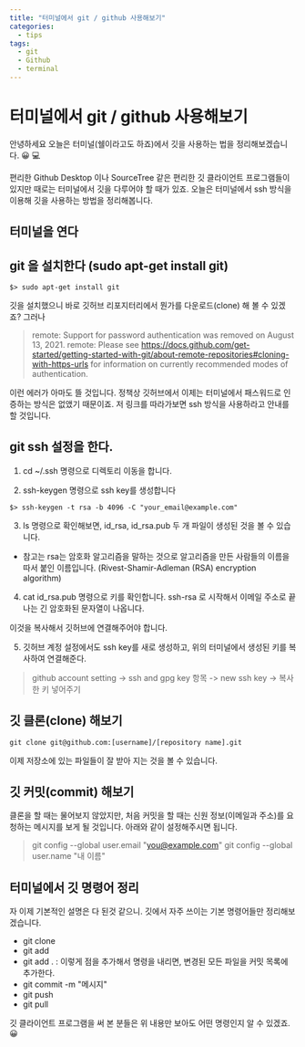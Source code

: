 ```yaml
---
title: "터미널에서 git / github 사용해보기"
categories:
  - tips
tags:
  - git
  - Github
  - terminal
---
```

# 터미널에서 git / github 사용해보기

안녕하세요 오늘은 터미널(쉘이라고도 하죠)에서 깃을 사용하는 법을 정리해보겠습니다. 😀 💻

편리한 Github Desktop 이나 SourceTree 같은 편리한 깃 클라이언트 프로그램들이 있지만 
때로는 터미널에서 깃을 다루어야 할 때가 있죠. 오늘은 터미널에서 ssh 방식을 이용해 깃을 
사용하는 방법을 정리해봅니다.

## 터미널을 연다 

## git 을 설치한다 (sudo apt-get install git)

```
$> sudo apt-get install git
```

깃을 설치했으니 바로 깃허브 리포지터리에서 뭔가를 다운로드(clone) 해 볼 수 있겠죠?
그러나 

> remote: Support for password authentication was removed on August 13, 2021.
remote: Please see https://docs.github.com/get-started/getting-started-with-git/about-remote-repositories#cloning-with-https-urls for information on currently recommended modes of authentication.

이런 에러가 아마도 뜰 것입니다. 정책상 깃허브에서 이제는 터미널에서 패스워드로 인증하는 방식은 없앴기 때문이죠.
저 링크를 따라가보면 ssh 방식을 사용하라고 안내를 할 것입니다.

## git ssh 설정을 한다.

1. cd ~/.ssh 명령으로 디렉토리 이동을 합니다.

2. ssh-keygen 명령으로 ssh key를 생성합니다

```
$> ssh-keygen -t rsa -b 4096 -C "your_email@example.com"
```

3. ls 명령으로 확인해보면, id_rsa, id_rsa.pub 두 개 파일이 생성된 것을 볼 수 있습니다.

* 참고는 rsa는 암호화 알고리즘을 말하는 것으로 알고리즘을 만든 사람들의 이름을 따서 붙인 이름입니다.
(Rivest-Shamir-Adleman (RSA) encryption algorithm)

4. cat id_rsa.pub 명령으로 키를 확인합니다. 
ssh-rsa 로 시작해서 이메일 주소로 끝나는 긴 암호화된 문자열이 나옵니다. 

이것을 복사해서 깃허브에 연결해주어야 합니다.

5. 깃허브 계정 설정에서도 ssh key를 새로 생성하고, 위의 터미널에서 생성된 키를 복사하여 연결해준다.

> github account setting -> ssh and gpg key 항목 -> new ssh key -> 복사한 키 넣어주기

## 깃 클론(clone) 해보기

```
git clone git@github.com:[username]/[repository name].git
``` 

이제 저장소에 있는 파일들이 잘 받아 지는 것을 볼 수 있습니다.

## 깃 커밋(commit) 해보기

클론을 할 때는 물어보지 않았지만, 처음 커밋을 할 때는 신원 정보(이메일과 주소)를 요청하는 메시지를 보게 될 것입니다.
아래와 같이 설정해주시면 됩니다.

> git config --global user.email "you@example.com"
  git config --global user.name "내 이름"

## 터미널에서 깃 명령어 정리 

자 이제 기본적인 설명은 다 된것 같으니. 깃에서 자주 쓰이는 기본 명령어들만 정리해보겠습니다.

* git clone
* git add 
* git add . : 이렇게 점을 추가해서 명령을 내리면, 변경된 모든 파일을 커밋 목록에 추가한다.
* git commit -m "메시지"
* git push
* git pull 

깃 클라이언트 프로그램을 써 본 분들은 위 내용만 보아도 어떤 명령인지 알 수 있겠죠.😀

